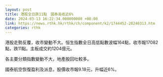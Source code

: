 ```yaml
---
layout: post
title: 港股全日跌11點　國泰高收近6%
date: 2024-03-13 16:22:34.000000000 +08:00
link: https://news.rthk.hk/rthk/ch/component/k2/1744452-20240313.htm
categories: rthk
---
```


港股走勢反覆，收市變動不大。恒生指數全日高低點數波幅164點，收市報17082點，跌11點。主板成交約1204億元。

各主要分類指數變動不大，地產股回吐較多。

國泰航空恢復盈利及派息，股價收市報9.18元，升幅近6%。
